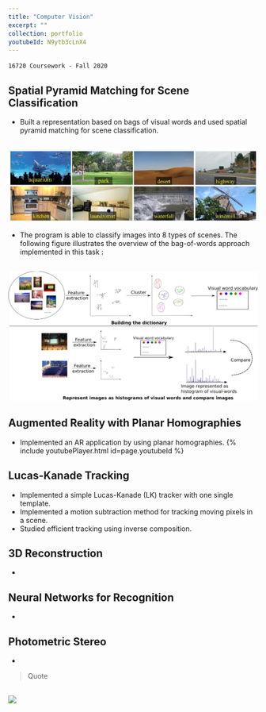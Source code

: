 ```yaml
---
title: "Computer Vision"
excerpt: ""
collection: portfolio
youtubeId: N9ytb3cLnX4
---
```


`16720 Coursework - Fall 2020`

## Spatial Pyramid Matching for Scene Classification
* Built a representation based on bags of visual words and used spatial pyramid matching for scene classification.

<br/><img src='/images/cv_hw1_categories.png'>

* The program is able to classify images into 8 types of scenes. The following figure illustrates the overview of the bag-of-words approach implemented in this task :

<br/><img src='/images/cv_hw1_overview.png'>

## Augmented Reality with Planar Homographies
* Implemented an AR application by using planar homographies.
{% include youtubePlayer.html id=page.youtubeId %}

## Lucas-Kanade Tracking
* Implemented a simple Lucas-Kanade (LK) tracker with one single template.
* Implemented a motion subtraction method for tracking moving pixels in a scene.
* Studied efficient tracking using inverse composition.

## 3D Reconstruction
* 

## Neural Networks for Recognition
* 

## Photometric  Stereo
* 

> Quote

<br/><img src='/images/500x300.png'>